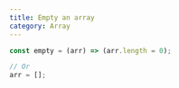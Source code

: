 ```yaml
---
title: Empty an array
category: Array
---
```


```js
const empty = (arr) => (arr.length = 0);

// Or
arr = [];
```

